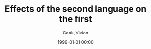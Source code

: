 ---
layout: post
title: Effects of the second language on the first

date: 1996-01-01 00:00
author: Cook, Vivian
link: https://doi.org/10.1017/s0272263104343056

year: 2003
---